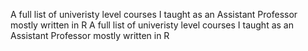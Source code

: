 A full list of univeristy level courses I taught as an Assistant Professor mostly written in R
A full list of univeristy level courses I taught as an Assistant Professor mostly written in R
